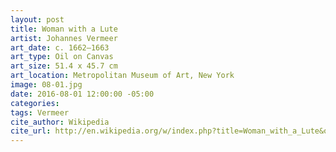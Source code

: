 ```yaml
---
layout: post
title: Woman with a Lute
artist: Johannes Vermeer
art_date: c. 1662–1663
art_type: Oil on Canvas
art_size: 51.4 x 45.7 cm
art_location: Metropolitan Museum of Art, New York
image: 08-01.jpg
date: 2016-08-01 12:00:00 -05:00
categories:
tags: Vermeer
cite_author: Wikipedia
cite_url: http://en.wikipedia.org/w/index.php?title=Woman_with_a_Lute&oldid=586401148
---
```

